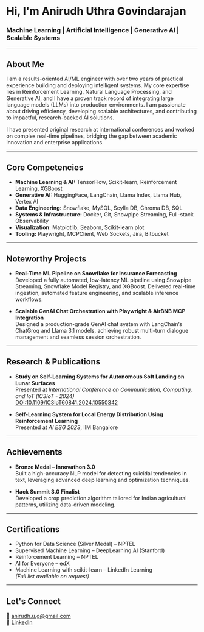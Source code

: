 # Hi, I'm Anirudh Uthra Govindarajan

### Machine Learning | Artificial Intelligence | Generative AI | Scalable Systems

---

## About Me
I am a results-oriented AI/ML engineer with over two years of practical experience building and deploying intelligent systems. My core expertise lies in Reinforcement Learning, Natural Language Processing, and Generative AI, and I have a proven track record of integrating large language models (LLMs) into production environments. I am passionate about driving efficiency, developing scalable architectures, and contributing to impactful, research-backed AI solutions.

I have presented original research at international conferences and worked on complex real-time pipelines, bridging the gap between academic innovation and enterprise applications.

---

## Core Competencies
- **Machine Learning & AI:** TensorFlow, Scikit-learn, Reinforcement Learning, XGBoost  
- **Generative AI:** HuggingFace, LangChain, Llama Index, Llama Hub, Vertex AI  
- **Data Engineering:** Snowflake, MySQL, Scylla DB, Chroma DB, SQL  
- **Systems & Infrastructure:** Docker, Git, Snowpipe Streaming, Full-stack Observability  
- **Visualization:** Matplotlib, Seaborn, Scikit-learn plot  
- **Tooling:** Playwright, MCPClient, Web Sockets, Jira, Bitbucket  

---

## Noteworthy Projects
- **Real-Time ML Pipeline on Snowflake for Insurance Forecasting**  
  Developed a fully automated, low-latency ML pipeline using Snowpipe Streaming, Snowflake Model Registry, and XGBoost. Delivered real-time ingestion, automated feature engineering, and scalable inference workflows.

- **Scalable GenAI Chat Orchestration with Playwright & AirBNB MCP Integration**  
  Designed a production-grade GenAI chat system with LangChain’s ChatGroq and Llama 3.1 models, achieving robust multi-turn dialogue management and seamless session orchestration.

---

## Research & Publications
- **Study on Self-Learning Systems for Autonomous Soft Landing on Lunar Surfaces**  
  Presented at *International Conference on Communication, Computing, and IoT (IC3IoT - 2024)*  
  [DOI:10.1109/IC3IoT60841.2024.10550342](https://doi.org/10.1109/IC3IoT60841.2024.10550342)

- **Self-Learning System for Local Energy Distribution Using Reinforcement Learning**  
  Presented at *AI ESG 2023*, IIM Bangalore

---

## Achievements
- **Bronze Medal – Innovathon 3.0**  
  Built a high-accuracy NLP model for detecting suicidal tendencies in text, leveraging advanced deep learning and optimization techniques.

- **Hack Summit 3.0 Finalist**  
  Developed a crop prediction algorithm tailored for Indian agricultural patterns, utilizing data-driven modeling.

---

## Certifications
- Python for Data Science (Silver Medal) – NPTEL  
- Supervised Machine Learning – DeepLearning.AI (Stanford)  
- Reinforcement Learning – NPTEL  
- AI for Everyone – edX  
- Machine Learning with scikit-learn – LinkedIn Learning  
*(Full list available on request)*

---

## Let's Connect
📧 [anirudh.u.g@gmail.com](mailto:anirudh.u.g@gmail.com)  
🔗 [LinkedIn](https://www.linkedin.com/in/anirudh-uthra-govindarajan/)
